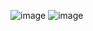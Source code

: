 
 ![image](https://github.com/QiaokeZ/TaskQueue/demo1.gif)
 ![image](https://github.com/QiaokeZ/TaskQueue/demo2.gif)

